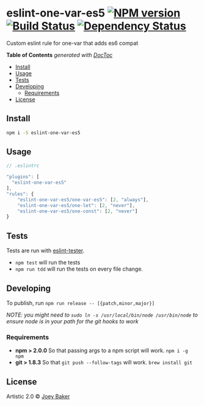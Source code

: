 # eslint-one-var-es5 [![NPM version][npm-image]][npm-url] [![Build Status][travis-image]][travis-url] [![Dependency Status][daviddm-url]][daviddm-image]

Custom eslint rule for one-var that adds es6 compat

<!-- START doctoc generated TOC please keep comment here to allow auto update -->
<!-- DON'T EDIT THIS SECTION, INSTEAD RE-RUN doctoc TO UPDATE -->
**Table of Contents**  *generated with [DocToc](http://doctoc.herokuapp.com/)*

- [Install](#install)
- [Usage](#usage)
- [Tests](#tests)
- [Developing](#developing)
  - [Requirements](#requirements)
- [License](#license)

<!-- END doctoc generated TOC please keep comment here to allow auto update -->

## Install

```sh
npm i -S eslint-one-var-es5
```


## Usage

```js
// .eslintrc

"plugins": [
  "eslint-one-var-es5"
],
"rules": {
    "eslint-one-var-es5/one-var-es5": [2, "always"],
    "eslint-one-var-es5/one-let": [2, "never"],
    "eslint-one-var-es5/one-const": [2, "never"]
}

```

## Tests
Tests are run with [eslint-tester](https://github.com/eslint/eslint-tester).

* `npm test` will run the tests
* `npm run tdd` will run the tests on every file change.

## Developing
To publish, run `npm run release -- [{patch,minor,major}]`

_NOTE: you might need to `sudo ln -s /usr/local/bin/node /usr/bin/node` to ensure node is in your path for the git hooks to work_

### Requirements
* **npm > 2.0.0** So that passing args to a npm script will work. `npm i -g npm`
* **git > 1.8.3** So that `git push --follow-tags` will work. `brew install git`

## License

Artistic 2.0 © [Joey Baker](https://byjoeybaker.com)


[npm-url]: https://npmjs.org/package/eslint-one-var-es5
[npm-image]: https://badge.fury.io/js/eslint-one-var-es5.svg
[travis-url]: https://travis-ci.org/joeybaker/eslint-one-var-es5
[travis-image]: https://travis-ci.org/joeybaker/eslint-one-var-es5.svg?branch=master
[daviddm-url]: https://david-dm.org/joeybaker/eslint-one-var-es5.svg?theme=shields.io
[daviddm-image]: https://david-dm.org/joeybaker/eslint-one-var-es5
